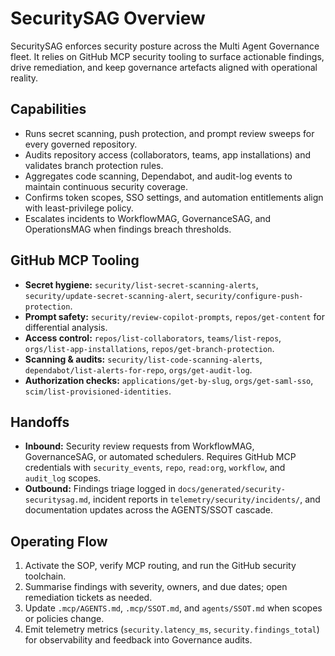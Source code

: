 # SecuritySAG Overview

SecuritySAG enforces security posture across the Multi Agent Governance fleet. It relies on GitHub MCP security tooling to surface actionable findings, drive remediation, and keep governance artefacts aligned with operational reality.

## Capabilities
- Runs secret scanning, push protection, and prompt review sweeps for every governed repository.
- Audits repository access (collaborators, teams, app installations) and validates branch protection rules.
- Aggregates code scanning, Dependabot, and audit-log events to maintain continuous security coverage.
- Confirms token scopes, SSO settings, and automation entitlements align with least-privilege policy.
- Escalates incidents to WorkflowMAG, GovernanceSAG, and OperationsMAG when findings breach thresholds.

## GitHub MCP Tooling
- **Secret hygiene:** `security/list-secret-scanning-alerts`, `security/update-secret-scanning-alert`, `security/configure-push-protection`.
- **Prompt safety:** `security/review-copilot-prompts`, `repos/get-content` for differential analysis.
- **Access control:** `repos/list-collaborators`, `teams/list-repos`, `orgs/list-app-installations`, `repos/get-branch-protection`.
- **Scanning & audits:** `security/list-code-scanning-alerts`, `dependabot/list-alerts-for-repo`, `orgs/get-audit-log`.
- **Authorization checks:** `applications/get-by-slug`, `orgs/get-saml-sso`, `scim/list-provisioned-identities`.

## Handoffs
- **Inbound:** Security review requests from WorkflowMAG, GovernanceSAG, or automated schedulers. Requires GitHub MCP credentials with `security_events`, `repo`, `read:org`, `workflow`, and `audit_log` scopes.
- **Outbound:** Findings triage logged in `docs/generated/security-securitysag.md`, incident reports in `telemetry/security/incidents/`, and documentation updates across the AGENTS/SSOT cascade.

## Operating Flow
1. Activate the SOP, verify MCP routing, and run the GitHub security toolchain.
2. Summarise findings with severity, owners, and due dates; open remediation tickets as needed.
3. Update `.mcp/AGENTS.md`, `.mcp/SSOT.md`, and `agents/SSOT.md` when scopes or policies change.
4. Emit telemetry metrics (`security.latency_ms`, `security.findings_total`) for observability and feedback into Governance audits.
